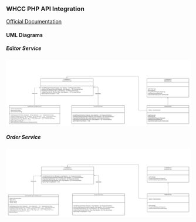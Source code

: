 ### WHCC PHP API Integration

[Official Documentation](https://developer.whcc.com/docs/)


#### UML Diagrams

##### Editor Service

![editor](./images/editor-service-uml.png)

##### Order Service

![order](./images/order-service-uml.png)